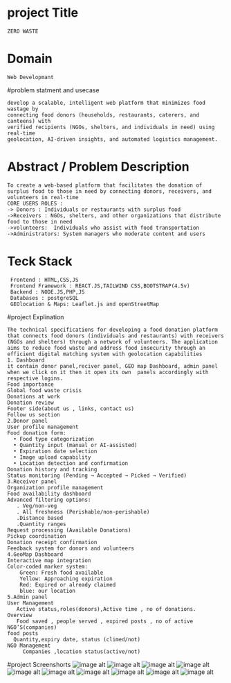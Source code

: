 # project Title 
    ZERO WASTE 
# Domain 
    Web Developmant
#problem statment and usecase

    develop a scalable, intelligent web platform that minimizes food wastage by 
    connecting food donors (households, restaurants, caterers, and canteens) with 
    verified recipients (NGOs, shelters, and individuals in need) using real-time 
    geolocation, AI-driven insights, and automated logistics management.

# Abstract / Problem Description 

    To create a web-based platform that facilitates the donation of surplus food to those in need by connecting donors, receivers, and volunteers in real-time
    CORE USERS ROLES :
    -> Donors : Individuals or restaurants with surplus food 
    ->Receivers : NGOs, shelters, and other organizations that distribute food to those in need
    ->volunteers:  Individuals who assist with food transportation 
    ->Administrators: System managers who moderate content and users
# Teck Stack
     Frontend : HTML,CSS,JS
     Frontend Framework : REACT.JS,TAILWIND CSS,BOOTSTRAP(4.5v)
     Backend : NODE.JS,PHP,JS
     Databases : postgreSQL
     GEOlocation & Maps: Leaflet.js and openStreetMap

 #project Explination 

    The technical specifications for developing a food donation platform that connects food donors (individuals and restaurants) with receivers (NGOs and shelters) through a network of volunteers. The application aims to reduce food waste and address food insecurity through an efficient digital matching system with geolocation capabilities
    1. Dashboard 
    it contain donor panel,reciver panel, GEO map Dashboard, admin panel  when we click on it then it open its own  panels accordingly with respective logins.
    Food importance
    Global food waste crisis
    Donations at work 
    Donation review 
    Footer side(about us , links, contact us)
    Follow us section
    2.Donor panel
    User profile management
    Food donation form:
      •	Food type categorization
      •	Quantity input (manual or AI-assisted)
      •	Expiration date selection
      •	Image upload capability 
      •	Location detection and confirmation
    Donation history and tracking 
    Status monitoring (Pending → Accepted → Picked → Verified) 
    3.Receiver panel
    Organization profile management 
    Food availability dashboard
    Advanced filtering options: 
       . Veg/non-veg
       . All freshness (Perishable/non-perishable)
       .Distance based
       .Quantity ranges 
    Request processing (Available Donations)
    Pickup coordination 
    Donation receipt confirmation 
    Feedback system for donors and volunteers
    4.GeoMap Dashboard 
    Interactive map integration 
    Color-coded marker system:
        Green: Fresh food available
        Yellow: Approaching expiration 
        Red: Expired or already claimed
        blue: our location
    5.Admin panel
    User Management 
       Active status,roles(donors),Active time , no of donations.
    Overview 
       Food saved , people served , expired posts , no of active NGO’S(companies)
    food posts
      Quantity,expiry date, status (climed/not)
    NGO Management
         Companies ,location status(active/not)
#project Screenshorts
![image alt](https://github.com/Keerthan-Karthikeya-14/ZEROWASTE1/blob/129d7f60209a3759655d888c0106981183c25e16/Dashboard1.png)
![image alt](https://github.com/Keerthan-Karthikeya-14/ZEROWASTE1/blob/129d7f60209a3759655d888c0106981183c25e16/Dashboard1.png)
![image alt](https://github.com/Keerthan-Karthikeya-14/ZEROWASTE1/blob/129d7f60209a3759655d888c0106981183c25e16/Dashboard1.png)
![image alt](https://github.com/Keerthan-Karthikeya-14/ZEROWASTE1/blob/129d7f60209a3759655d888c0106981183c25e16/Dashboard1.png)
![image alt](https://github.com/Keerthan-Karthikeya-14/ZEROWASTE1/blob/129d7f60209a3759655d888c0106981183c25e16/Dashboard1.png)
![image alt](https://github.com/Keerthan-Karthikeya-14/ZEROWASTE1/blob/129d7f60209a3759655d888c0106981183c25e16/Dashboard1.png)
![image alt](https://github.com/Keerthan-Karthikeya-14/ZEROWASTE1/blob/129d7f60209a3759655d888c0106981183c25e16/Dashboard1.png)
![image alt](https://github.com/Keerthan-Karthikeya-14/ZEROWASTE1/blob/129d7f60209a3759655d888c0106981183c25e16/Dashboard1.png)
![image alt](https://github.com/Keerthan-Karthikeya-14/ZEROWASTE1/blob/129d7f60209a3759655d888c0106981183c25e16/Dashboard1.png)
![image alt](https://github.com/Keerthan-Karthikeya-14/ZEROWASTE1/blob/129d7f60209a3759655d888c0106981183c25e16/Dashboard1.png)





    

    





















 
     
